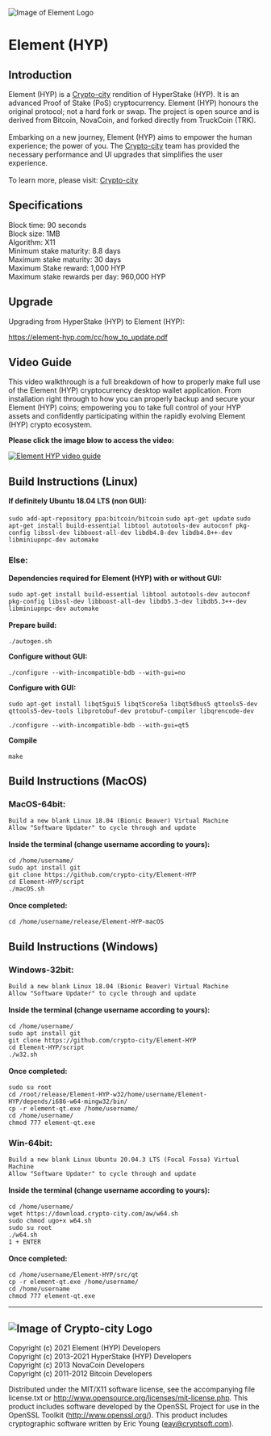 ![Image of Element Logo](https://download.crypto-city.com/aw/github.gif)

# Element (HYP)

Introduction 
-----
Element (HYP) is a [Crypto-city](https://www.crypto-city.com/) rendition of HyperStake (HYP). It is an advanced Proof of Stake (PoS) cryptocurrency. Element (HYP) honours the original protocol; not a hard fork or swap. The project is open source and is derived from Bitcoin, NovaCoin, and forked directly from TruckCoin (TRK). 
<br><br>
Embarking on a new journey, Element (HYP) aims to empower the human experience; the power of you. The [Crypto-city](https://www.crypto-city.com/) team has provided the necessary performance and UI upgrades that simplifies the user experience. 
<br><br>
To learn more, please visit: 
[Crypto-city](https://www.crypto-city.com/element-hyp/info/)

Specifications
----- 
Block time: 90 seconds<br>
Block size: 1MB<br>
Algorithm: X11<br>
Minimum stake maturity: 8.8 days<br>
Maximum stake maturity: 30 days<br>
Maximum Stake reward: 1,000 HYP<br>
Maximum stake rewards per day: 960,000 HYP<br>

Upgrade
-------
Upgrading from HyperStake (HYP) to Element (HYP):<br>

https://element-hyp.com/cc/how_to_update.pdf

Video Guide
-------
This video walkthrough is a full breakdown of how to properly make full use of the Element (HYP) cryptocurrency desktop wallet application. From installation right through to how you can properly backup and secure your Element (HYP) coins; empowering you to take full control of your HYP assets and confidently participating within the rapidly evolving Element (HYP) crypto ecosystem.<br>

**Please click the image blow to access the video:**

[![Element HYP video guide](https://element-hyp.com/guide_thumbnail.png)](https://youtu.be/hyVt8kBHs_o)

Build Instructions (Linux)
-------
**If definitely Ubuntu 18.04 LTS (non GUI):**<br><br>
`sudo add-apt-repository ppa:bitcoin/bitcoin`
`sudo apt-get update`
`sudo apt-get install build-essential libtool autotools-dev autoconf pkg-config libssl-dev libboost-all-dev libdb4.8-dev libdb4.8++-dev libminiupnpc-dev automake`

### Else:

**Dependencies required for Element (HYP) with or without GUI:**<br><br>
`sudo apt-get install build-essential libtool autotools-dev autoconf pkg-config libssl-dev libboost-all-dev libdb5.3-dev libdb5.3++-dev libminiupnpc-dev automake`<br><br>
**Prepare build:**<br><br>
`./autogen.sh`

**Configure without GUI:**<br><br>
`./configure --with-incompatible-bdb --with-gui=no`

**Configure with GUI:**<br><br>
`sudo apt-get install libqt5gui5 libqt5core5a libqt5dbus5 qttools5-dev qttools5-dev-tools libprotobuf-dev protobuf-compiler libqrencode-dev`

`./configure --with-incompatible-bdb --with-gui=qt5`

**Compile**<br><br>
`make`

Build Instructions (MacOS)
-------
### MacOS-64bit:
`Build a new blank Linux 18.04 (Bionic Beaver) Virtual Machine` <br>
`Allow "Software Updater" to cycle through and update`<br><br>
**Inside the terminal (change username according to yours):** <br><br>
`cd /home/username/` <br>
`sudo apt install git` <br>
`git clone https://github.com/crypto-city/Element-HYP` <br>
`cd Element-HYP/script` <br>
`./macOS.sh` <br><br>
**Once completed:** <br><br>
`cd /home/username/release/Element-HYP-macOS`

Build Instructions (Windows)
-------
### Windows-32bit:
`Build a new blank Linux 18.04 (Bionic Beaver) Virtual Machine` <br>
`Allow "Software Updater" to cycle through and update`<br><br>
**Inside the terminal (change username according to yours):** <br><br>
`cd /home/username/` <br>
`sudo apt install git` <br>
`git clone https://github.com/crypto-city/Element-HYP` <br>
`cd Element-HYP/script` <br>
`./w32.sh` <br><br>
**Once completed:** <br><br>
`sudo su root` <br>
`cd /root/release/Element-HYP-w32/home/username/Element-HYP/depends/i686-w64-mingw32/bin/` <br>
`cp -r element-qt.exe /home/username/` <br>
`cd /home/username/` <br>
`chmod 777 element-qt.exe` <br>
### Win-64bit:
`Build a new blank Linux Ubuntu 20.04.3 LTS (Focal Fossa) Virtual Machine` <br>
`Allow "Software Updater" to cycle through and update`<br><br>
**Inside the terminal (change username according to yours):** <br><br>
`cd /home/username/`<br>
`wget https://download.crypto-city.com/aw/w64.sh`<br>
`sudo chmod ugo+x w64.sh`<br>
`sudo su root`<br>
`./w64.sh`<br>
`1 + ENTER`<br><br>
**Once completed:** <br><br>
`cd /home/username/Element-HYP/src/qt`<br>
`cp -r element-qt.exe /home/username/`<br>
`cd /home/username`<br>
`chmod 777 element-qt.exe`<br>

-----
![Image of Crypto-city Logo](https://download.crypto-city.com/aw/cc.png)
-----
Copyright (c) 2021 Element (HYP) Developers<br/>
Copyright (c) 2013-2021 HyperStake (HYP) Developers<br/>
Copyright (c) 2013 NovaCoin Developers<br/>
Copyright (c) 2011-2012 Bitcoin Developers<br/>

Distributed under the MIT/X11 software license, see the accompanying
file license.txt or http://www.opensource.org/licenses/mit-license.php.
This product includes software developed by the OpenSSL Project for use in
the OpenSSL Toolkit (http://www.openssl.org/).  This product includes
cryptographic software written by Eric Young (eay@cryptsoft.com).
